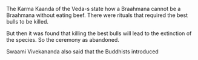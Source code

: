 The Karma Kaanda of the Veda-s state how a Braahmana cannot be a Braahmana without eating beef. There were rituals that required the best bulls to be killed.

But then it was found that killing the best bulls will lead to the extinction of the species. So the ceremony as abandoned.

Swaami Vivekananda also said that the Buddhists introduced 